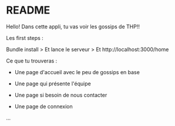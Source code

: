 # README

Hello! Dans cette appli, tu vas voir les gossips de THP!!

Les first steps :

Bundle install > Et lance le serveur > Et http://localhost:3000/home

Ce que tu trouveras :

* Une page d'accueil avec le peu de gossips en base

* Une page qui présente l'équipe

* Une page si besoin de nous contacter

* Une page de connexion

...
